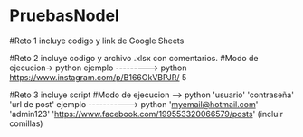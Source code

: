 # PruebasNodel

#Reto 1 incluye codigo y link de Google Sheets

#Reto 2 incluye codigo y archivo .xlsx con comentarios.
#Modo de ejecucion-> python <link de post de instagram> <veces de cargar mas>
  ejemplo ---------> python https://www.instagram.com/p/B166OkVBPJR/ 5
  

#Reto 3 incluye script
#Modo de ejecucion --> python 'usuario' 'contraseña' 'url de post'
  ejemplo -----------> python 'myemail@hotmail.com' 'admin123' 'https://www.facebook.com/199553320066579/posts' (incluir comillas)
